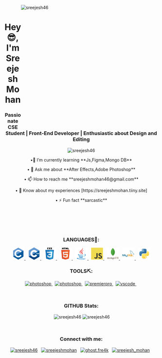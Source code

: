 <img src="https://media.tenor.com/zEZM9v0udjsAAAAC/the-batman-robert-pattinson.gif"  width="450px" height="400px" align="right" alt="sreejesh46" />&nbsp;&nbsp;
<h1 align="center">Hey😎, I'm Sreejesh Mohan</h1>
<h3 align="center">Passionate CSE Student | Front-End Developer | Enthusiastic about Design and Editing</h3>
<p align="center"> 
    <img src="https://komarev.com/ghpvc/?username=sreejesh46&label=Profile%20views&color=b21515&style=plastic" align="center" alt="sreejesh46" />
  </p>
  <p align = "center">
   •🌱 I’m currently learning **Js,Figma,Mongo DB**  </p>
  <p align = "center">
• 💬 Ask me about  **After Effects,Adobe Photoshop**  </p>
  <p align = "center">
• 📫 How to reach me **sreejeshmohan46@gmail.com**  </p>
  <p align = "center">
• 📄 Know about my experiences [https://sreejeshmohan.tiiny.site] </p>
  <p align = "center">
• ⚡ Fun fact **sarcastic**  </p>  <br><br><br><br>
<h3 align="center">LANGUAGES🔆:</h3>
<p align="center"> <a href="https://www.cprogramming.com/" target="_blank" rel="noreferrer"> <img src="https://raw.githubusercontent.com/devicons/devicon/master/icons/c/c-original.svg" alt="c" width="40" height="40"/> </a>&nbsp;
<a href="https://www.w3schools.com/cpp/" target="_blank" rel="noreferrer"> <img src="https://raw.githubusercontent.com/devicons/devicon/master/icons/cplusplus/cplusplus-original.svg" alt="cplusplus" width="40" height="40"/> </a>&nbsp; 
<a href="https://www.w3schools.com/css/" target="_blank" rel="noreferrer"> <img src="https://raw.githubusercontent.com/devicons/devicon/master/icons/css3/css3-original-wordmark.svg" alt="css3" width="40" height="40"/> </a>&nbsp; 
<a href="https://www.w3.org/html/" target="_blank" rel="noreferrer"> <img src="https://raw.githubusercontent.com/devicons/devicon/master/icons/html5/html5-original-wordmark.svg" alt="html5" width="40" height="40"/> </a>&nbsp; 
<a href="https://www.java.com" target="_blank" rel="noreferrer"> <img src="https://raw.githubusercontent.com/devicons/devicon/master/icons/java/java-original.svg" alt="java" width="40" height="40"/> </a>&nbsp; 
<a href="https://developer.mozilla.org/en-US/docs/Web/JavaScript" target="_blank" rel="noreferrer"> <img src="https://raw.githubusercontent.com/devicons/devicon/master/icons/javascript/javascript-original.svg" alt="javascript" width="40" height="40"/> </a>&nbsp; 
<a href="https://www.mongodb.com/" target="_blank" rel="noreferrer"> <img src="https://raw.githubusercontent.com/devicons/devicon/master/icons/mongodb/mongodb-original-wordmark.svg" alt="mongodb" width="40" height="40"/> </a>&nbsp; 
<a href="https://www.mysql.com/" target="_blank" rel="noreferrer"> <img src="https://raw.githubusercontent.com/devicons/devicon/master/icons/mysql/mysql-original-wordmark.svg" alt="mysql" width="40" height="40"/> </a>&nbsp;
<a href="https://www.python.org" target="_blank" rel="noreferrer"> <img src="https://raw.githubusercontent.com/devicons/devicon/master/icons/python/python-original.svg" alt="python" width="40" height="40"/> </a> </p>
<h3 align="center">TOOLS⛏️:</h3>
<p align="center"> 
<a href="https://www.photoshop.com/en" target="_blank" rel="noreferrer"> <img src="https://upload.wikimedia.org/wikipedia/commons/thumb/a/af/Adobe_Photoshop_CC_icon.svg/768px-Adobe_Photoshop_CC_icon.svg.png?20200616073617" alt="photoshop" width="30" height="30"/> </a> &nbsp; 
<a href="https://www.photoshop.com/en" target="_blank" rel="noreferrer"> <img src="https://upload.wikimedia.org/wikipedia/commons/thumb/c/cb/Adobe_After_Effects_CC_icon.svg/768px-Adobe_After_Effects_CC_icon.svg.png?20210519030120" alt="photoshop" width="30" height="30"/> </a> &nbsp;
<a href="https://www.photoshop.com/en" target="_blank" rel="noreferrer"> <img src="https://upload.wikimedia.org/wikipedia/commons/thumb/4/40/Adobe_Premiere_Pro_CC_icon.svg/768px-Adobe_Premiere_Pro_CC_icon.svg.png" alt="premierpro" width="30" height="30"/> </a> &nbsp; 
<a href="https://www.photoshop.com/en" target="_blank" rel="noreferrer"> <img src="https://upload.wikimedia.org/wikipedia/commons/thumb/4/4b/Visual_Studio_Code_Insiders_1.36_icon.svg/330px-Visual_Studio_Code_Insiders_1.36_icon.svg.png" alt="vscode" width="30" height="30"/> </a> &nbsp; 
</p> &nbsp;

<h3 align="center">GITHUB Stats:</h3>
<p align="center"> 
&nbsp;<img align="center" src="https://github-readme-stats.vercel.app/api?username=sreejesh46&show_icons=true&theme=dracula&locale=en" alt="sreejesh46" />
<img align="center" src="https://github-readme-streak-stats.herokuapp.com/?user=sreejesh46&theme=dark" alt="sreejesh46"/>
</p>&nbsp;
<h3 align="center">Connect with me:</h3>
<p align="center">
<a href="https://twitter.com/sreejesh46" target="blank"><img align="center" src="https://raw.githubusercontent.com/rahuldkjain/github-profile-readme-generator/master/src/images/icons/Social/twitter.svg" alt="sreejesh46" height="30" width="40" /></a>&nbsp;&nbsp;
<a href="https://linkedin.com/in/sreejeshmohan" target="blank"><img align="center" src="https://raw.githubusercontent.com/rahuldkjain/github-profile-readme-generator/master/src/images/icons/Social/linked-in-alt.svg" alt="sreejeshmohan" height="30" width="40" /></a>&nbsp;&nbsp;
<a href="https://instagram.com/ghost.fre4k" target="blank"><img align="center" src="https://raw.githubusercontent.com/rahuldkjain/github-profile-readme-generator/master/src/images/icons/Social/instagram.svg" alt="ghost.fre4k" height="30" width="40" /></a>&nbsp;&nbsp;
<a href="https://www.codechef.com/users/sreejesh_mohan" target="blank"><img align="center" src="https://cdn.jsdelivr.net/npm/simple-icons@3.1.0/icons/codechef.svg" alt="sreejesh_mohan" height="30" width="40" /></a>&nbsp;&nbsp;
</p>
